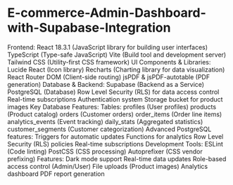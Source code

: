 # E-commerce-Admin-Dashboard-with-Supabase-Integration
 Frontend:  React 18.3.1 (JavaScript library for building user interfaces) TypeScript (Type-safe JavaScript) Vite (Build tool and development server) Tailwind CSS (Utility-first CSS framework) UI Components & Libraries:  Lucide React (Icon library) Recharts (Charting library for data visualization) React Router DOM (Client-side routing) jsPDF & jsPDF-autotable (PDF generation) Database & Backend:  Supabase (Backend as a Service) PostgreSQL (Database) Row Level Security (RLS) for data access control Real-time subscriptions Authentication system Storage bucket for product images Key Database Features:  Tables: profiles (User profiles) products (Product catalog) orders (Customer orders) order_items (Order line items) analytics_events (Event tracking) daily_stats (Aggregated statistics) customer_segments (Customer categorization) Advanced PostgreSQL features: Triggers for automatic updates Functions for analytics Row Level Security (RLS) policies Real-time subscriptions Development Tools:  ESLint (Code linting) PostCSS (CSS processing) Autoprefixer (CSS vendor prefixing) Features:  Dark mode support Real-time data updates Role-based access control (Admin/User) File uploads (Product images) Analytics dashboard PDF report generation
